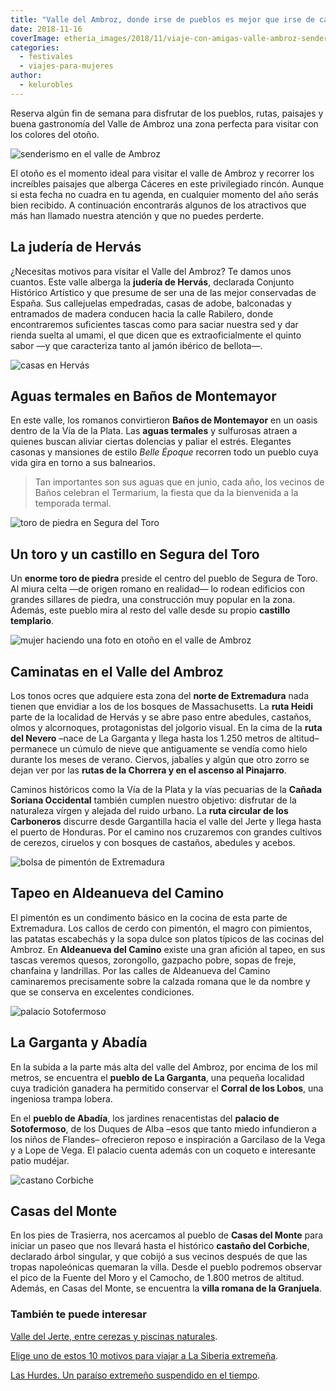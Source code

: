 ```yaml
---
title: "Valle del Ambroz, donde irse de pueblos es mejor que irse de cañas"
date: 2018-11-16
coverImage: etheria_images/2018/11/viaje-con-amigas-valle-ambroz-senderismo.jpg
categories: 
  - festivales
  - viajes-para-mujeres
author: 
  - kelurobles
---
```


Reserva algún fin de semana para disfrutar de los pueblos, rutas, paisajes y buena 
gastronomía del Valle de Ambroz una zona perfecta para visitar con los colores del 
otoño. 

![senderismo en el valle de Ambroz](etheria_images/2018/11/viaje-con-amigas-valle-ambroz-1024x681.jpg "Disfruta del otoño en el Valle del Ambroz. © DIVA")

El otoño es el momento ideal para visitar el valle de Ambroz y recorrer los increíbles 
paisajes que alberga Cáceres en este privilegiado rincón. Aunque si esta fecha no cuadra 
en tu agenda, en cualquier momento del año serás bien recibido. A continuación 
encontrarás algunos de los atractivos que más han llamado nuestra atención y que no 
puedes perderte. 

## La judería de Hervás

¿Necesitas motivos para visitar el Valle del Ambroz? Te damos unos cuantos. Este valle 
alberga la **judería de Hervás**, declarada Conjunto Histórico Artístico y que presume 
de ser una de las mejor conservadas de España. Sus callejuelas empedradas, casas de 
adobe, balconadas y entramados de madera conducen hacia la calle Rabilero, donde 
encontraremos suficientes tascas como para saciar nuestra sed y dar rienda suelta al 
umami, el que dicen que es extraoficialmente el quinto sabor —y que caracteriza tanto al 
jamón ibérico de bellota—. 

![casas en Hervás](etheria_images/2018/11/viaje-con-amigas-valle-ambroz-hervas.jpg "Hervás cuenta con la judería mejor conservada de España. © Ayto. de Hervás")

## Aguas termales en Baños de Montemayor

En este valle, los romanos convirtieron **Baños de Montemayor** en un oasis dentro de la 
Vía de la Plata. Las **aguas termales** y sulfurosas atraen a quienes buscan aliviar 
ciertas dolencias y paliar el estrés. Elegantes casonas y mansiones de estilo _Belle 
Époque_ recorren todo un pueblo cuya vida gira en torno a sus balnearios. 

> Tan importantes son sus aguas que en junio, cada año, los vecinos de Baños celebran el 
> Termarium, la fiesta que da la bienvenida a la temporada termal. 

![toro de piedra en Segura del Toro](etheria_images/2018/11/viaje-con-amigas-valle-ambroz-segura-del-toro-1024x684.jpg "Segura del Toro tiene a este icónico animal en el centro del pueblo. © Visit Ambroz")

## Un toro y un castillo en Segura del Toro

Un **enorme toro de piedra** preside el centro del pueblo de Segura de Toro. Al miura 
celta —de origen romano en realidad— lo rodean edificios con grandes sillares de piedra, 
una construcción muy popular en la zona. Además, este pueblo mira al resto del valle 
desde su propio **castillo templario**. 

![mujer haciendo una foto en otoño en el valle de Ambroz](etheria_images/2018/11/viaje-con-amigas-valle-ambroz-senderismo-1024x680.jpg "Practicar senderismo en otoño es uno de los grandes placeres en el Valle del Ambroz. © DIVA")

## Caminatas en el Valle del Ambroz

Los tonos ocres que adquiere esta zona del **norte de Extremadura** nada tienen que 
envidiar a los de los bosques de Massachusetts. La **ruta Heidi** parte de la localidad 
de Hervás y se abre paso entre abedules, castaños, olmos y alcornoques, protagonistas 
del jolgorio visual. En la cima de la **ruta del Nevero** –nace de La Garganta y llega 
hasta los 1.250 metros de altitud– permanece un cúmulo de nieve que antiguamente se 
vendía como hielo durante los meses de verano. Ciervos, jabalíes y algún que otro zorro 
se dejan ver por las **rutas de la Chorrera y en el ascenso al Pinajarro**. 

Caminos históricos como la Vía de la Plata y la vías pecuarias de la **Cañada Soriana 
Occidental** también cumplen nuestro objetivo: disfrutar de la naturaleza vírgen y 
alejada del ruido urbano. La **ruta circular de los Carboneros** discurre desde 
Gargantilla hacia el valle del Jerte y llega hasta el puerto de Honduras. Por el camino 
nos cruzaremos con grandes cultivos de cerezos, ciruelos y con bosques de castaños, 
abedules y acebos. 

![bolsa de pimentón de Extremadura](etheria_images/2018/11/pimenton-viaje-con-amigas-valle-ambroz-1024x681.jpg "Pimentón, uno de los mejores recuerdos gastronómicos del valle. © Visit Ambroz")

## Tapeo en Aldeanueva del Camino

El pimentón es un condimento básico en la cocina de esta parte de Extremadura. Los 
callos de cerdo con pimentón, el magro con pimientos, las patatas escabechás y la sopa 
dulce son platos típicos de las cocinas del Ambroz. En **Aldeanueva del Camino** existe 
una gran afición al tapeo, en sus tascas veremos quesos, zorongollo, gazpacho pobre, 
sopas de freje, chanfaina y landrillas. Por las calles de Aldeanueva del Camino 
caminaremos precisamente sobre la calzada romana que le da nombre y que se conserva en 
excelentes condiciones. 

![palacio Sotofermoso](etheria_images/2018/11/viaje-con-amigas-valle-ambroz-palacio-sotofermoso.jpg "Vista aérea del palacio de Sotofermoso. © Visit Ambroz")

## La Garganta y Abadía

En la subida a la parte más alta del valle del Ambroz, por encima de los mil metros, se 
encuentra el **pueblo de La Garganta**, una pequeña localidad cuya tradición ganadera ha 
permitido conservar el **Corral de los Lobos**, una ingeniosa trampa lobera. 

En el **pueblo de Abadía**, los jardines renacentistas del **palacio de Sotofermoso**, 
de los Duques de Alba –esos que tanto miedo infundieron a los niños de Flandes– 
ofrecieron reposo e inspiración a Garcilaso de la Vega y a Lope de Vega. El palacio 
cuenta además con un coqueto e interesante patio mudéjar. 

![castano Corbiche](etheria_images/2018/11/viaje-con-amigas-valle-ambroz-castano-corbiche.jpg "El castaño del Corbiche fue declarado árbol singular. © Visit Ambroz")

## Casas del Monte

En los pies de Trasierra, nos acercamos al pueblo de **Casas del Monte** para iniciar un 
paseo que nos llevará hasta el histórico **castaño del Corbiche**, declarado árbol 
singular, y que cobijó a sus vecinos después de que las tropas napoleónicas quemaran la 
villa. Desde el pueblo podremos observar el pico de la Fuente del Moro y el Camocho, de 
1.800 metros de altitud. Además, en Casas del Monte, se encuentra la **villa romana de 
la Granjuela**. 

### También te puede interesar

[Valle del Jerte, entre cerezas y piscinas 
naturales](https://etheriamagazine.com/2020/06/17/viajes-por-espana-alle-del-jerte-piscinas-naturales-cerezas/). 

[Elige uno de estos 10 motivos para viajar a La Siberia 
extremeña](https://etheriamagazine.com/2021/09/26/10-motivos-para-viajar-a-la-siberia-extremena/). 

[Las Hurdes. Un paraíso extremeño suspendido en el 
tiempo](https://etheriamagazine.com/2020/07/21/viajes-espana-las-hurdes-un-paraiso-extremeno/).
